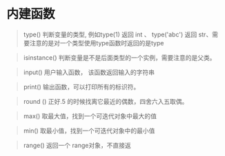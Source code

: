 # 内建函数
> type()  判断变量的类型,  例如type(1) 返回 int 、 type('abc') 返回 str、需要注意的是对一个类型使用type函数时返回的是type

> isinstance() 判断变量是不是后面类型的一个实例，需要注意的是父类。

> input() 用户输入函数， 该函数返回输入的字符串

> print() 输出函数，可以打印所有的标识符。

> round () 正好.5 的时候找离它最近的偶数，四舍六入五取偶。

> max() 取最大值，找到一个可迭代对象中最大的值

> min() 取最小值，找到一个可迭代对象中的最小值

> range() 返回一个 range对象，不直接返
<!--stackedit_data:
eyJoaXN0b3J5IjpbNTA0NDQ2ODIzLC0xNTI2NjYwNDAsLTQyMj
c4MTA1NCw3MzQ5NzAyMzAsNzM0OTcwMjMwLC02NDI0NzQxNTIs
MTMzNDE1MTk3LDEyNDg2NTYxNDAsMTYyMDM4NTc4MywyNDk3NT
k3MDFdfQ==
-->